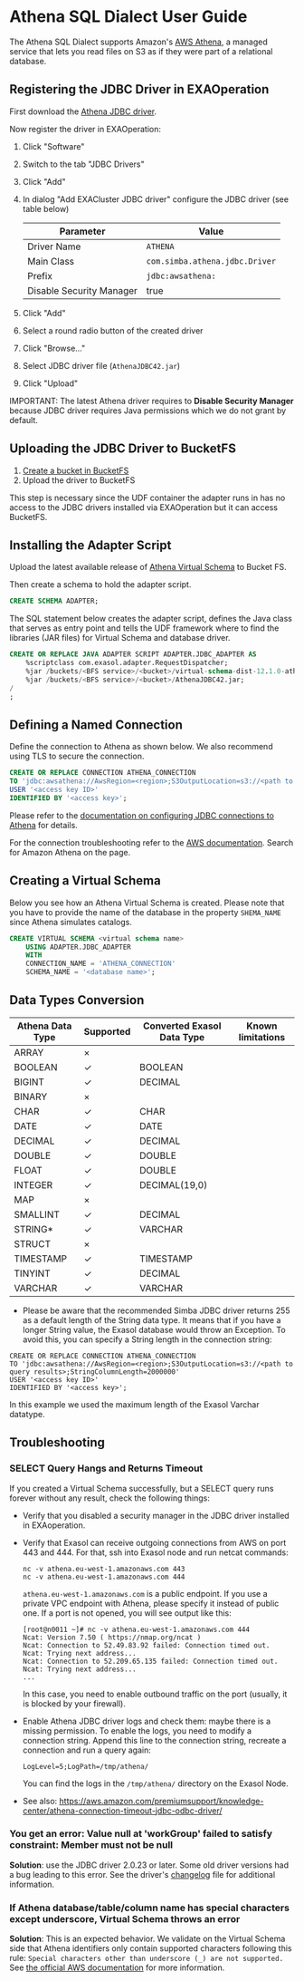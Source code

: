 # Athena SQL Dialect User Guide

The Athena SQL Dialect supports Amazon's [AWS Athena](https://aws.amazon.com/athena/), a managed service that lets you read files on S3 as if they were part of a relational database.

## Registering the JDBC Driver in EXAOperation

First download the [Athena JDBC driver](https://docs.aws.amazon.com/athena/latest/ug/connect-with-jdbc.html).

Now register the driver in EXAOperation:

1. Click "Software"
1. Switch to the tab "JDBC Drivers"
1. Click "Add"
1. In dialog "Add EXACluster JDBC driver" configure the JDBC driver (see table below)

   | Parameter                | Value                          |
   |--------------------------|--------------------------------|
   | Driver Name              | `ATHENA`                       |
   | Main Class               | `com.simba.athena.jdbc.Driver` |
   | Prefix                   | `jdbc:awsathena:`              |
   | Disable Security Manager | true                           |

1. Click "Add"
1. Select a round radio button of the created driver
1. Click "Browse..."
1. Select JDBC driver file (`AthenaJDBC42.jar`)
1. Click "Upload"

IMPORTANT: The latest Athena driver requires to **Disable Security Manager** because JDBC driver requires Java permissions which we do not grant by default.

## Uploading the JDBC Driver to BucketFS

1. [Create a bucket in BucketFS](https://docs.exasol.com/administration/on-premise/bucketfs/create_new_bucket_in_bucketfs_service.htm)
1. Upload the driver to BucketFS

This step is necessary since the UDF container the adapter runs in has no access to the JDBC drivers installed via EXAOperation but it can access BucketFS.

## Installing the Adapter Script

Upload the latest available release of [Athena Virtual Schema](https://github.com/exasol/athena-virtual-schema/releases) to Bucket FS.

Then create a schema to hold the adapter script.

```sql
CREATE SCHEMA ADAPTER;
```

The SQL statement below creates the adapter script, defines the Java class that serves as entry point and tells the UDF framework where to find the libraries (JAR files) for Virtual Schema and database driver.

```sql
CREATE OR REPLACE JAVA ADAPTER SCRIPT ADAPTER.JDBC_ADAPTER AS
    %scriptclass com.exasol.adapter.RequestDispatcher;
    %jar /buckets/<BFS service>/<bucket>/virtual-schema-dist-12.1.0-athena-2.0.2.jar;
    %jar /buckets/<BFS service>/<bucket>/AthenaJDBC42.jar;
/
;
```

## Defining a Named Connection

Define the connection to Athena as shown below. We also recommend using TLS to secure the connection.

```sql
CREATE OR REPLACE CONNECTION ATHENA_CONNECTION
TO 'jdbc:awsathena://AwsRegion=<region>;S3OutputLocation=s3://<path to query results>'
USER '<access key ID>'
IDENTIFIED BY '<access key>';
```

Please refer to the [documentation on configuring JDBC connections to Athena](https://docs.aws.amazon.com/athena/latest/ug/connect-with-jdbc.html) for details.

For the connection troubleshooting refer to the [AWS documentation](https://aws.amazon.com/premiumsupport/knowledge-center/). Search for Amazon Athena on the page.

## Creating a Virtual Schema

Below you see how an Athena Virtual Schema is created. Please note that you have to provide the name of the database in the property `SHEMA_NAME` since Athena simulates catalogs.

```sql
CREATE VIRTUAL SCHEMA <virtual schema name>
    USING ADAPTER.JDBC_ADAPTER
    WITH
    CONNECTION_NAME = 'ATHENA_CONNECTION'
    SCHEMA_NAME = '<database name>';
```

## Data Types Conversion

| Athena Data Type   | Supported | Converted Exasol Data Type| Known limitations
|--------------------|-----------|---------------------------|-------------------
| ARRAY              |  ×        |                           |
| BOOLEAN            |  ✓        | BOOLEAN                   |
| BIGINT             |  ✓        | DECIMAL                   |
| BINARY             |  ×        |                           |
| CHAR               |  ✓        | CHAR                      |
| DATE               |  ✓        | DATE                      |
| DECIMAL            |  ✓        | DECIMAL                   |
| DOUBLE             |  ✓        | DOUBLE                    |
| FLOAT              |  ✓        | DOUBLE                    |
| INTEGER            |  ✓        | DECIMAL(19,0)             |
| MAP                |  ×        |                           |
| SMALLINT           |  ✓        | DECIMAL                   |
| STRING*            |  ✓        | VARCHAR                   |
| STRUCT             |  ×        |                           |
| TIMESTAMP          |  ✓        | TIMESTAMP                 |
| TINYINT            |  ✓        | DECIMAL                   |
| VARCHAR            |  ✓        | VARCHAR                   |

* Please be aware that the recommended Simba JDBC driver returns 255 as a default length of the String data type. It means that if you have a longer String value, the Exasol database would throw an Exception. To avoid this, you can specify a String length in the connection string:

```
CREATE OR REPLACE CONNECTION ATHENA_CONNECTION
TO 'jdbc:awsathena://AwsRegion=<region>;S3OutputLocation=s3://<path to query results>;StringColumnLength=2000000'
USER '<access key ID>'
IDENTIFIED BY '<access key>';
```

In this example we used the maximum length of the Exasol Varchar datatype.

## Troubleshooting 

### SELECT Query Hangs and Returns Timeout

If you created a Virtual Schema successfully, but a SELECT query runs forever without any result, check the following things:

* Verify that you disabled a security manager in the JDBC driver installed in EXAoperation.
* Verify that Exasol can receive outgoing connections from AWS on port 443 and 444. For that, ssh into Exasol node and run netcat commands:

   ```shell
   nc -v athena.eu-west-1.amazonaws.com 443
   nc -v athena.eu-west-1.amazonaws.com 444
   ```
   
   `athena.eu-west-1.amazonaws.com` is a public endpoint. If you use a private VPC endpoint with Athena, please specify it instead of public one. If a port is not opened, you will see output like this:
   
   ```shell
   [root@n0011 ~]# nc -v athena.eu-west-1.amazonaws.com 444
   Ncat: Version 7.50 ( https://nmap.org/ncat )
   Ncat: Connection to 52.49.83.92 failed: Connection timed out.
   Ncat: Trying next address...
   Ncat: Connection to 52.209.65.135 failed: Connection timed out.
   Ncat: Trying next address...
   ...
   ```
   
   In this case, you need to enable outbound traffic on the port (usually, it is blocked by your firewall).

* Enable Athena JDBC driver logs and check them: maybe there is a missing permission. To enable the logs, you need to modify a connection string. Append this line to the connection string, recreate a connection and run a query again:

   ```
   LogLevel=5;LogPath=/tmp/athena/
   ```
   
   You can find the logs in the `/tmp/athena/` directory on the Exasol Node.

* See also: https://aws.amazon.com/premiumsupport/knowledge-center/athena-connection-timeout-jdbc-odbc-driver/

### You get an error: Value null at 'workGroup' failed to satisfy constraint: Member must not be null

**Solution**: use the JDBC driver 2.0.23 or later. Some old driver versions had a bug leading to this error.
See the driver's [changelog](https://s3.cn-north-1.amazonaws.com.cn/athena-downloads-cn/drivers/JDBC/SimbaAthenaJDBC-2.0.23.1000/docs/release-notes.txt) file for additional information.

### If Athena database/table/column name has special characters except underscore, Virtual Schema throws an error

**Solution**: This is an expected behavior. We validate on the Virtual Schema side that Athena identifiers only contain supported characters following this rule: `Special characters other than underscore (_) are not supported.`
See [the official AWS documentation](https://docs.aws.amazon.com/athena/latest/ug/tables-databases-columns-names.html) for more information.
